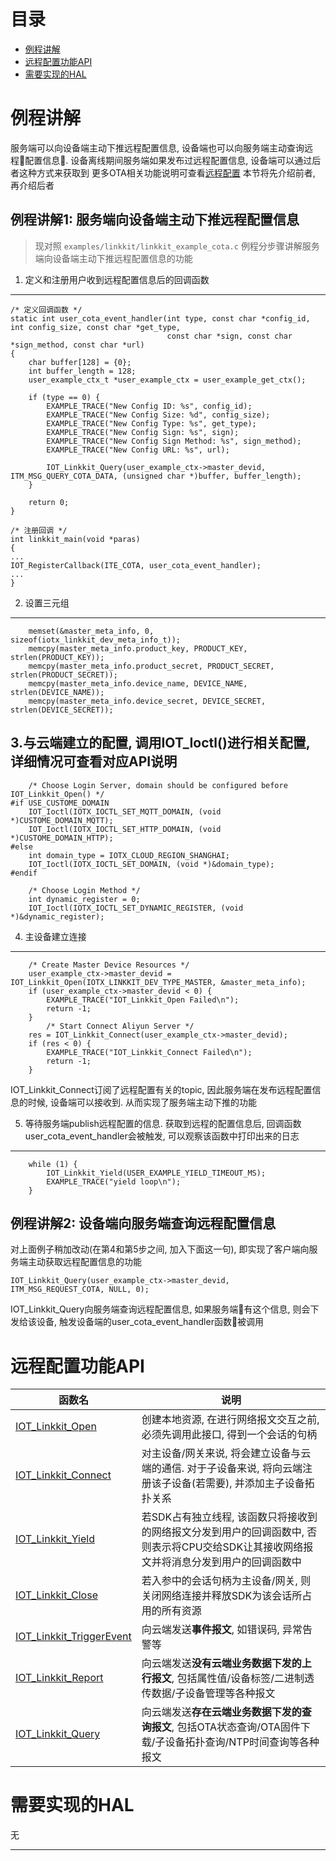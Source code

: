 # <a name="目录">目录</a>

+ [例程讲解](#例程讲解)
+ [远程配置功能API](#远程配置功能API)
+ [需要实现的HAL](#需要实现的HAL)


# <a name="例程讲解">例程讲解</a>

服务端可以向设备端主动下推远程配置信息, 设备端也可以向服务端主动查询远程配置信息. 设备离线期间服务端如果发布过远程配置信息, 设备端可以通过后者这种方式来获取到
更多OTA相关功能说明可查看[远程配置](https://help.aliyun.com/document_detail/84891.html)
本节将先介绍前者, 再介绍后者

## <a name="例程讲解1: 服务端向设备端主动下推远程配置信息">例程讲解1: 服务端向设备端主动下推远程配置信息</a>

> 现对照 `examples/linkkit/linkkit_example_cota.c` 例程分步骤讲解服务端向设备端主动下推远程配置信息的功能

1. 定义和注册用户收到远程配置信息后的回调函数
---
```
/* 定义回调函数 */
static int user_cota_event_handler(int type, const char *config_id, int config_size, const char *get_type,
                                   const char *sign, const char *sign_method, const char *url)
{
    char buffer[128] = {0};
    int buffer_length = 128;
    user_example_ctx_t *user_example_ctx = user_example_get_ctx();

    if (type == 0) {
        EXAMPLE_TRACE("New Config ID: %s", config_id);
        EXAMPLE_TRACE("New Config Size: %d", config_size);
        EXAMPLE_TRACE("New Config Type: %s", get_type);
        EXAMPLE_TRACE("New Config Sign: %s", sign);
        EXAMPLE_TRACE("New Config Sign Method: %s", sign_method);
        EXAMPLE_TRACE("New Config URL: %s", url);

        IOT_Linkkit_Query(user_example_ctx->master_devid, ITM_MSG_QUERY_COTA_DATA, (unsigned char *)buffer, buffer_length);
    }

    return 0;
}

/* 注册回调 */
int linkkit_main(void *paras)
{
...
IOT_RegisterCallback(ITE_COTA, user_cota_event_handler);
...
}
```

2. 设置三元组
---
```
    memset(&master_meta_info, 0, sizeof(iotx_linkkit_dev_meta_info_t));
    memcpy(master_meta_info.product_key, PRODUCT_KEY, strlen(PRODUCT_KEY));
    memcpy(master_meta_info.product_secret, PRODUCT_SECRET, strlen(PRODUCT_SECRET));
    memcpy(master_meta_info.device_name, DEVICE_NAME, strlen(DEVICE_NAME));
    memcpy(master_meta_info.device_secret, DEVICE_SECRET, strlen(DEVICE_SECRET));
```

3.与云端建立的配置, 调用IOT_Ioctl()进行相关配置, 详细情况可查看对应API说明
---
```
    /* Choose Login Server, domain should be configured before IOT_Linkkit_Open() */
#if USE_CUSTOME_DOMAIN
    IOT_Ioctl(IOTX_IOCTL_SET_MQTT_DOMAIN, (void *)CUSTOME_DOMAIN_MQTT);
    IOT_Ioctl(IOTX_IOCTL_SET_HTTP_DOMAIN, (void *)CUSTOME_DOMAIN_HTTP);
#else
    int domain_type = IOTX_CLOUD_REGION_SHANGHAI;
    IOT_Ioctl(IOTX_IOCTL_SET_DOMAIN, (void *)&domain_type);
#endif

    /* Choose Login Method */
    int dynamic_register = 0;
    IOT_Ioctl(IOTX_IOCTL_SET_DYNAMIC_REGISTER, (void *)&dynamic_register);
```
4. 主设备建立连接
---
```
    /* Create Master Device Resources */
    user_example_ctx->master_devid = IOT_Linkkit_Open(IOTX_LINKKIT_DEV_TYPE_MASTER, &master_meta_info);
    if (user_example_ctx->master_devid < 0) {
        EXAMPLE_TRACE("IOT_Linkkit_Open Failed\n");
        return -1;
    }
        /* Start Connect Aliyun Server */
    res = IOT_Linkkit_Connect(user_example_ctx->master_devid);
    if (res < 0) {
        EXAMPLE_TRACE("IOT_Linkkit_Connect Failed\n");
        return -1;
    }
```
IOT_Linkkit_Connect订阅了远程配置有关的topic, 因此服务端在发布远程配置信息的时候, 设备端可以接收到. 从而实现了服务端主动下推的功能

5. 等待服务端publish远程配置的信息. 获取到远程的配置信息后, 回调函数user_cota_event_handler会被触发, 可以观察该函数中打印出来的日志
---
```
    while (1) {
        IOT_Linkkit_Yield(USER_EXAMPLE_YIELD_TIMEOUT_MS);
        EXAMPLE_TRACE("yield loop\n");
    }

```
## <a name="例程讲解2: 设备端向服务端查询远程配置信息">例程讲解2: 设备端向服务端查询远程配置信息</a>
对上面例子稍加改动(在第4和第5步之间, 加入下面这一句), 即实现了客户端向服务端主动获取远程配置信息的功能
```
IOT_Linkkit_Query(user_example_ctx->master_devid, ITM_MSG_REQUEST_COTA, NULL, 0);
```
IOT_Linkkit_Query向服务端查询远程配置信息, 如果服务端有这个信息, 则会下发给该设备, 触发设备端的user_cota_event_handler函数被调用

# <a name="远程功能API">远程配置功能API</a>

| 函数名                                                  | 说明
|---------------------------------------------------------|---------------------------------------------------------------------------------------------------------------------
| [IOT_Linkkit_Open](http://code.aliyun.com/edward.yangx/public-docs/wikis/user-guide/Prog_Guide/API/Linkkit_Provides#IOT_Linkkit_Open)                   | 创建本地资源, 在进行网络报文交互之前, 必须先调用此接口, 得到一个会话的句柄
| [IOT_Linkkit_Connect](http://code.aliyun.com/edward.yangx/public-docs/wikis/user-guide/Prog_Guide/API/Linkkit_Provides#IOT_Linkkit_Connect)             | 对主设备/网关来说, 将会建立设备与云端的通信. 对于子设备来说, 将向云端注册该子设备(若需要), 并添加主子设备拓扑关系
| [IOT_Linkkit_Yield](http://code.aliyun.com/edward.yangx/public-docs/wikis/user-guide/Prog_Guide/API/Linkkit_Provides#IOT_Linkkit_Yield)                 | 若SDK占有独立线程, 该函数只将接收到的网络报文分发到用户的回调函数中, 否则表示将CPU交给SDK让其接收网络报文并将消息分发到用户的回调函数中
| [IOT_Linkkit_Close](http://code.aliyun.com/edward.yangx/public-docs/wikis/user-guide/Prog_Guide/API/Linkkit_Provides#IOT_Linkkit_Close)                 | 若入参中的会话句柄为主设备/网关, 则关闭网络连接并释放SDK为该会话所占用的所有资源
| [IOT_Linkkit_TriggerEvent](http://code.aliyun.com/edward.yangx/public-docs/wikis/user-guide/Prog_Guide/API/Linkkit_Provides#IOT_Linkkit_TriggerEvent)   | 向云端发送**事件报文**, 如错误码, 异常告警等
| [IOT_Linkkit_Report](http://code.aliyun.com/edward.yangx/public-docs/wikis/user-guide/Prog_Guide/API/Linkkit_Provides#IOT_Linkkit_Report)               | 向云端发送**没有云端业务数据下发的上行报文**, 包括属性值/设备标签/二进制透传数据/子设备管理等各种报文
| [IOT_Linkkit_Query](http://code.aliyun.com/edward.yangx/public-docs/wikis/user-guide/Prog_Guide/API/Linkkit_Provides#IOT_Linkkit_Query)                 | 向云端发送**存在云端业务数据下发的查询报文**, 包括OTA状态查询/OTA固件下载/子设备拓扑查询/NTP时间查询等各种报文


# <a name="需要实现的HAL">需要实现的HAL</a>
无

---



